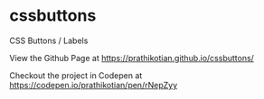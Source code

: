 # cssbuttons
CSS Buttons / Labels

View the Github Page at https://prathikotian.github.io/cssbuttons/

Checkout the project in Codepen at https://codepen.io/prathikotian/pen/rNepZyy
